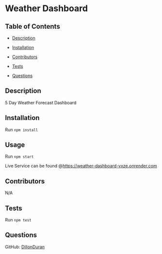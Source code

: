 # Weather Dashboard

## Table of Contents

- [Description](#description)
- [Installation](#installation)
- [Contributors](#contributors)
- [Tests](#tests)

- [Questions](#questions)

## Description

5 Day Weather Forecast Dashboard

## Installation

Run `npm install`

## Usage

Run `npm start`

Live Service can be found @https://weather-dashboard-vxze.onrender.com

## Contributors

N/A

## Tests

Run `npm test`

## Questions

GitHub: [DillonDuran](https://wwww.github.com/DillonDuran)
